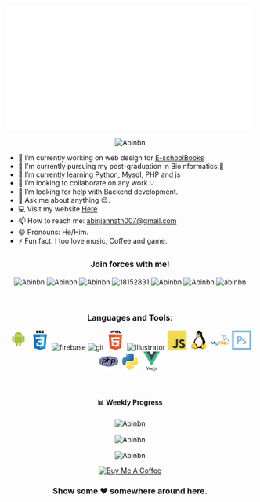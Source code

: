  [<img src="https://github.com/Abinbn/Abinbn/blob/669d754f179b7cba0c60becfaf978ef4031c75ff/header.svg"/>](www.#.com)


<!--
**Abinbn/Abinbn** is a ✨ _special_ ✨ repository because its `README.md` (this file) appears on your GitHub profile.
--->


<p align="center">
	<img src="https://komarev.com/ghpvc/?username=Abinbn&label=Profile%20views&color=0e75b6&style=flat" alt="Abinbn" />
</p> 


- 🔭 I’m currently working on web design for [E-schoolBooks](e-schoolbooks.in)
- 🔬 I'm currently pursuing my post-graduation in Bioinformatics.🧬
- 🌱 I’m currently learning Python, Mysql, PHP and js 
- 👯 I’m looking to collaborate on any work.💡
- 🤔 I’m looking for help with Backend development.
- 💬 Ask me about anything 😉.
- 💻 Visit my website [Here](www.google.com/nothing)
- 📫 How to reach me: abinjannath007@gmail.com
- 😄 Pronouns: He/Him.
- ⚡ Fun fact: I too love music, Coffee and game.


<h3 align="center">Join forces with me!</h3>
<p align="center">
<p align="center">
	
<a href="https://dev.to/abinbn" target="blank" style="text-decoration:none;">
<img align="center" src="https://raw.githubusercontent.com/rahuldkjain/github-profile-readme-generator/master/src/images/icons/Social/devto.svg" alt="Abinbn" height="30" width="40" />
</a>
<a href="https://twitter.com/Abin_bn" target="blank" style="text-decoration:none;">
	<img align="center" src="https://raw.githubusercontent.com/rahuldkjain/github-profile-readme-generator/master/src/images/icons/Social/twitter.svg" alt="Abinbn" height="30" width="40" />
</a>
<a href="https://www.linkedin.com/in/abin-b-n-3386bb189/" target="blank" style="text-decoration:none;">
	<img align="center" src="https://raw.githubusercontent.com/rahuldkjain/github-profile-readme-generator/master/src/images/icons/Social/linked-in-alt.svg" alt="Abinbn" height="30" width="40" />
</a>
<a href="https://stackoverflow.com/users/18152831" target="blank" style="text-decoration:none;">
	<img align="center" src="https://raw.githubusercontent.com/rahuldkjain/github-profile-readme-generator/master/src/images/icons/Social/stack-overflow.svg" alt="18152831" height="30" width="40" />
</a>
<a href="https://www.facebook.com/abin.jannath" target="blank" style="text-decoration:none;">
	<img align="center" src="https://raw.githubusercontent.com/rahuldkjain/github-profile-readme-generator/master/src/images/icons/Social/facebook.svg" alt="Abinbn" height="30" width="40" />
</a>
<a href="https://www.instagram.com/its_abin._/" target="blank" style="text-decoration:none;">
	<img align="center" src="https://raw.githubusercontent.com/rahuldkjain/github-profile-readme-generator/master/src/images/icons/Social/instagram.svg" alt="Abinbn" height="30" width="40" />
</a>
<a href="https://auth.geeksforgeeks.org/user/abinbn" target="blank" style="text-decoration:none;">
<img align="center" src="https://raw.githubusercontent.com/rahuldkjain/github-profile-readme-generator/master/src/images/icons/Social/geeks-for-geeks.svg" alt="abinbn" height="30" width="40" />
</a>

</p>
</br>
<h3 align="center">Languages and Tools:</h3>
<p align="center">
<a href="https://developer.android.com" target="_blank" rel="noreferrer" style="text-decoration:none;">
<img src="https://raw.githubusercontent.com/devicons/devicon/master/icons/android/android-original-wordmark.svg" alt="android" width="40" height="40" /></a>
<a href="https://www.w3schools.com/css/" target="_blank" rel="noreferrer" style="text-decoration:none;">
<img src="https://raw.githubusercontent.com/devicons/devicon/master/icons/css3/css3-original-wordmark.svg" alt="css3" width="40" height="40" />
</a>
<a href="https://firebase.google.com/" target="_blank" rel="noreferrer" style="text-decoration:none;">
<img src="https://www.vectorlogo.zone/logos/firebase/firebase-icon.svg" alt="firebase" width="40" height="40" />
</a><a href="https://git-scm.com/" target="_blank" rel="noreferrer" style="text-decoration:none;">
	<img src="https://www.vectorlogo.zone/logos/git-scm/git-scm-icon.svg" alt="git" width="40" height="40" />
</a>
<a href="https://www.w3.org/html/" target="_blank" rel="noreferrer" style="text-decoration:none;">
	<img src="https://raw.githubusercontent.com/devicons/devicon/master/icons/html5/html5-original-wordmark.svg" alt="html5" width="40" height="40" />
</a>
<a href="https://www.adobe.com/in/products/illustrator.html" target="_blank" rel="noreferrer" style="text-decoration:none;">
	<img src="https://www.vectorlogo.zone/logos/adobe_illustrator/adobe_illustrator-icon.svg" alt="illustrator" width="40" height="40" />
</a>
<a href="https://developer.mozilla.org/en-US/docs/Web/JavaScript" target="_blank" rel="noreferrer" style="text-decoration:none;">
	<img src="https://raw.githubusercontent.com/devicons/devicon/master/icons/javascript/javascript-original.svg" alt="javascript" width="40" height="40" />
</a>
<a href="https://www.linux.org/" target="_blank" rel="noreferrer" style="text-decoration:none;">
	<img src="https://raw.githubusercontent.com/devicons/devicon/master/icons/linux/linux-original.svg" alt="linux" width="40" height="40" />
</a>
<a href="https://www.mysql.com/" target="_blank" rel="noreferrer" style="text-decoration:none;">
	<img src="https://raw.githubusercontent.com/devicons/devicon/master/icons/mysql/mysql-original-wordmark.svg" alt="mysql" width="40" height="40" />
</a>
<a href="https://www.photoshop.com/en" target="_blank" rel="noreferrer" style="text-decoration:none;">
	<img src="https://raw.githubusercontent.com/devicons/devicon/master/icons/photoshop/photoshop-line.svg" alt="photoshop" width="40" height="40" />
</a>
<a href="https://www.php.net" target="_blank" rel="noreferrer" style="text-decoration:none;">
	<img src="https://raw.githubusercontent.com/devicons/devicon/master/icons/php/php-original.svg" alt="php" width="40" height="40" />
</a>
<a href="https://www.python.org" target="_blank" rel="noreferrer" style="text-decoration:none;">
	<img src="https://raw.githubusercontent.com/devicons/devicon/master/icons/python/python-original.svg" alt="python" width="40" height="40" />
</a>
<a href="https://vuejs.org/" target="_blank" rel="noreferrer" style="text-decoration:none;">
	<img src="https://raw.githubusercontent.com/devicons/devicon/master/icons/vuejs/vuejs-original-wordmark.svg" alt="vuejs" width="40" height="40" />
</a>
    
</p>

</br>

**<h4 align=center>📊 Weekly Progress</h4>**

<!--
<br>
<p align=center>
<img align="center" src="https://github-readme-stats.vercel.app/api/top-langs/?username=Abinbn&show_icons=true&theme=onedark&locale=en&layout=compact" alt="Abinbn" />
</p>
<br>
-->
<p align=center>
	<img align="center" src="https://github-readme-stats.vercel.app/api/top-langs?username=Abinbn&show_icons=true&theme=onedark&locale=en&layout=compact" alt="Abinbn" />
</p>

<div style="text-align: center;">

<p align=center>
	<img align="center" src="https://github-readme-stats.vercel.app/api?username=Abinbn&show_icons=true&theme=onedark&locale=en" alt="Abinbn" />
</p>
<p align=center>
	<img align="center" src="https://github-readme-streak-stats.herokuapp.com/?user=Abinbn&" alt="Abinbn" />
</p>
<!---
<p align="left"><a href="https://github.com/ryo-ma/github-profile-trophy"><img src="https://github-profile-trophy.vercel.app/?username=Abinbn" alt="Abinbn" /></a></p>
-->

<div align="center">
 
 [<img src="https://cdn.buymeacoffee.com/buttons/v2/default-blue.png" alt="Buy Me A Coffee" height="50px" width="150px" >](https://www.buymeacoffee.com/Abin)
<!---
OR
<p style="width:20px;height:20px">
![image](https://github.com/Abinbn/Abinbn/assets/82628577/271eb202-f46c-480f-8d09-22559431618e)
</p>
 --->

 
### Show some ❤️ somewhere around here.





</div>

<!---
text     00 hrs 00 min        ▓░░░░░░░░░░░░░░░░░░░░░░░░   00.00 %

[<img src="https://github.com/Abinbn/Abinbn/blob/0c9254f508dd56d44e3b309e3b5c51dbcedabbfe/abin.svg"/>](www.#.com)


<a href="https://visitcount.itsvg.in"><img src="https://visitcount.itsvg.in/api?id=Abinbn&label=Profile%20Views&color=12&icon=2&pretty=true" /></a>


--->
